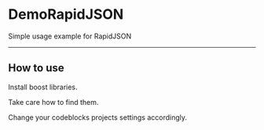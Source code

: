 # DemoRapidJSON
Simple usage example for RapidJSON

---

## How to use

Install boost libraries.

Take care how to find them.

Change your codeblocks projects settings accordingly.
